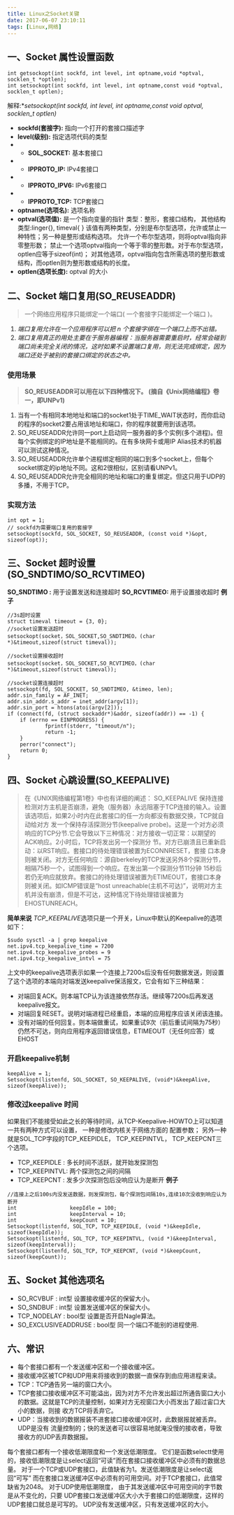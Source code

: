 ```yaml
---
title: Linux之Socket关键
date: 2017-06-07 23:10:11
tags: [Linux,网络]
---
```


## 一、Socket 属性设置函数

```
int getsockopt(int sockfd, int level, int optname,void *optval, socklen_t *optlen);
int setsockopt(int sockfd, int level, int optname,const void *optval, socklen_t optlen);
```
解释:**setsockopt(int sockfd, int level, int optname,const void *optval, socklen_t optlen)**
<!--more-->
- **sockfd(套接字):** 指向一个打开的套接口描述字
- **level(级别):** 指定选项代码的类型
- - **SOL_SOCKET:** 基本套接口
- - **IPPROTO_IP:** IPv4套接口
- - **IPPROTO_IPV6:** IPv6套接口
- - **IPPROTO_TCP:** TCP套接口
- **optname(选项名):** 选项名称
- **optval(选项值):** 是一个指向变量的指针 类型：整形，套接口结构， 其他结构类型:linger{}, timeval{ }
该值有两种类型，分别是布尔型选项，允许或禁止一种特性；另一种是整形或结构选项。
允许一个布尔型选项，则将optval指向非零整形数；
禁止一个选项optval指向一个等于零的整形数。对于布尔型选项，optlen应等于sizeof(int)；
对其他选项，optval指向包含所需选项的整形数或结构，而optlen则为整形数或结构的长度。
- **optlen(选项长度):** optval 的大小


## 二、Socket 端口复用(SO_REUSEADDR)

> 一个网络应用程序只能绑定一个端口( 一个套接字只能绑定一个端口 )。

1. *端口复用允许在一个应用程序可以把 n 个套接字绑在一个端口上而不出错。*
2. *端口复用真正的用处主要在于服务器编程：当服务器需要重启时，经常会碰到端口尚未完全关闭的情况，这时如果不设置端口复用，则无法完成绑定，因为端口还处于被别的套接口绑定的状态之中。*

### 使用场景
>**SO_REUSEADDR可以用在以下四种情况下。 (摘自《Unix网络编程》卷一，即UNPv1)**

1. 当有一个有相同本地地址和端口的socket1处于TIME_WAIT状态时，而你启动的程序的socket2要占用该地址和端口，你的程序就要用到该选项。
2. SO_REUSEADDR允许同一port上启动同一服务器的多个实例(多个进程)。但每个实例绑定的IP地址是不能相同的。在有多块网卡或用IP Alias技术的机器可以测试这种情况。
3. SO_REUSEADDR允许单个进程绑定相同的端口到多个socket上，但每个socket绑定的ip地址不同。这和2很相似，区别请看UNPv1。
4. SO_REUSEADDR允许完全相同的地址和端口的重复绑定。但这只用于UDP的多播，不用于TCP。

### 实现方法

```
int opt = 1;
// sockfd为需要端口复用的套接字
setsockopt(sockfd, SOL_SOCKET, SO_REUSEADDR, (const void *)&opt, sizeof(opt));
```

## 三、Socket 超时设置(SO_SNDTIMO/SO_RCVTIMEO)
**SO_SNDTIMO :** 用于设置发送和连接超时
**SO_RCVTIMEO:** 用于设置接收超时
**例 子**
```
//3s超时设置
struct timeval timeout = {3, 0};
//socket设置发送超时
setsockopt(socket，SOL_SOCKET,SO_SNDTIMEO，(char *)&timeout,sizeof(struct timeval));

//socket设置接收超时
setsockopt(socket，SOL_SOCKET,SO_RCVTIMEO，(char *)&timeout,sizeof(struct timeval));

//socket设置连接超时
setsockopt(fd, SOL_SOCKET, SO_SNDTIMEO, &timeo, len);
addr.sin_family = AF_INET;
addr.sin_addr.s_addr = inet_addr(argv[1]);
addr.sin_port = htons(atoi(argv[2]));
if (connect(fd, (struct sockaddr*)&addr, sizeof(addr)) == -1) {
    if (errno == EINPROGRESS) {
            fprintf(stderr, "timeout/n");
            return -1;
    }
    perror("connect");
    return 0;
}
```
## 四、Socket 心跳设置(SO_KEEPALIVE)
>在《UNIX网络编程第1卷》中也有详细的阐述：
SO_KEEPALIVE 保持连接检测对方主机是否崩溃，避免（服务器）永远阻塞于TCP连接的输入。设置该选项后，如果2小时内在此套接口的任一方向都没有数据交换，TCP就自 动给对方 发一个保持存活探测分节(keepalive probe)。这是一个对方必须响应的TCP分节.它会导致以下三种情况：对方接收一切正常：以期望的ACK响应。2小时后，TCP将发出另一个探测分 节。对方已崩溃且已重新启动：以RST响应。套接口的待处理错误被置为ECONNRESET，套接 口本身则被关闭。对方无任何响应：源自berkeley的TCP发送另外8个探测分节，相隔75秒一个，试图得到一个响应。在发出第一个探测分节11分钟 15秒后若仍无响应就放弃。套接口的待处理错误被置为ETIMEOUT，套接口本身则被关闭。如ICMP错误是“host unreachable(主机不可达)”，说明对方主机并没有崩溃，但是不可达，这种情况下待处理错误被置为 EHOSTUNREACH。

**简单来说**
*TCP_KEEPALIVE*选项只是一个开关，Linux中默认的Keepalive的选项如下：
```
$sudo sysctl -a | grep keepalive
net.ipv4.tcp_keepalive_time = 7200
net.ipv4.tcp_keepalive_probes = 9
net.ipv4.tcp_keepalive_intvl = 75
```

上文中的keepalive选项表示如果一个连接上7200s后没有任何数据发送，则设置了这个选项的本端向对端发送keepalive保活报文，它会有如下三种结果：
- 对端回复ACK。则本端TCP认为该连接依然存活。继续等7200s后再发送keepalive报文。
- 对端回复RESET。说明对端进程已经重启，本端的应用程序应该关闭该连接。
- 没有对端的任何回复。则本端做重试，如果重试9次（前后重试间隔为75秒）仍然不可达，则向应用程序返回错误信息，ETIMEOUT（无任何应答）或EHOST

### 开启keepalive机制
```
keepAlive = 1;
Setsockopt(listenfd, SOL_SOCKET, SO_KEEPALIVE, (void*)&keepAlive, sizeof(keepAlive));
```
### 修改过keepalive 时间
如果我们不能接受如此之长的等待时间，从TCP-Keepalive-HOWTO上可以知道一共有两种方式可以设置，
一种是修改内核关于网络方面的 配置参数；
另外一种就是SOL_TCP字段的TCP_KEEPIDLE， TCP_KEEPINTVL， TCP_KEEPCNT三个选项。
- TCP_KEEPIDLE : 多长时间不活跃，就开始发探测包
- TCP_KEEPINTVL: 两个探测包之间的间隔
- TCP_KEEPCNT  : 发多少次探测包后没响应认为是断开
**例子**
```
//连接上之后100s内没发送数据，则发探测包，每个探测包间隔10s,连续10次没收到响应认为断开
int                 keepIdle = 100;
int                 keepInterval = 10;
int                 keepCount = 10;
Setsockopt(listenfd, SOL_TCP, TCP_KEEPIDLE, (void *)&keepIdle, sizeof(keepIdle));
Setsockopt(listenfd, SOL_TCP, TCP_KEEPINTVL, (void *)&keepInterval, sizeof(keepInterval));
Setsockopt(listenfd, SOL_TCP, TCP_KEEPCNT, (void *)&keepCount, sizeof(keepCount));
```


## 五、Socket 其他选项名
- SO_RCVBUF             : int型  设置接收缓冲区的保留大小。
- SO_SNDBUF             : int型  设置发送缓冲区的保留大小。
- TCP_NODELAY           : bool型 设置是否开启Nagle算法。
- SO_EXCLUSIVEADDRUSE   : bool型 同一个端口不能别的进程使用.


## 六、常识

- 每个套接口都有一个发送缓冲区和一个接收缓冲区。
- 接收缓冲区被TCP和UDP用来将接收到的数据一直保存到由应用进程来读。
- TCP：TCP通告另一端的窗口大小。
- TCP套接口接收缓冲区不可能溢出，因为对方不允许发出超过所通告窗口大小的数据。这就是TCP的流量控制，如果对方无视窗口大小而发出了超过宙口大小的数据，则接 收方TCP将丢弃它。
- UDP：当接收到的数据报装不进套接口接收缓冲区时，此数据报就被丢弃。UDP是没有 流量控制的；快的发送者可以很容易地就淹没慢的接收者，导致接收方的UDP丢弃数据报。

每个套接口都有一个接收低潮限度和一个发送低潮限度。
它们是函数selectt使用的，接收低潮限度是让select返回“可读”而在套接口接收缓冲区中必须有的数据总量。 对于一个TCP或UDP套接口，此值缺省为1。发送低潮限度是让select返回“可写” 而在套接口发送缓冲区中必须有的可用空间。对于TCP套接口，此值常缺省为2048。 对于UDP使用低潮限度， 由于其发送缓冲区中可用空间的字节数是从不变化的，只要 UDP套接口发送缓冲区大小大于套接口的低潮限度，这样的UDP套接口就总是可写的。 UDP没有发送缓冲区，只有发送缓冲区的大小。
